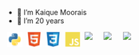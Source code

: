 - 🔭 I’m Kaique Moorais
- 🌱 I’m 20 years

<div style='display: flex; justify-content: space-around; width: 270px;'>
    <img width="30px" src="https://raw.githubusercontent.com/devicons/devicon/master/icons/python/python-original.svg">
    <img width="30px" src="https://raw.githubusercontent.com/devicons/devicon/master/icons/html5/html5-original.svg">
    <img width="30px" src="https://raw.githubusercontent.com/devicons/devicon/master/icons/css3/css3-original.svg">
    <img width="30px" src="https://raw.githubusercontent.com/devicons/devicon/master/icons/javascript/javascript-plain.svg">
    <img width="30px" src="https://cdn-icons-png.flaticon.com/128/1048/1048877.png">
    <img width="30px" src="https://cdn-icons-png.flaticon.com/128/919/919830.png">
    <img width="30px" src="https://cdn-icons-png.flaticon.com/128/919/919854.png">
</div>
